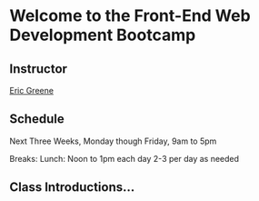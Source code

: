 # Welcome to the Front-End Web Development Bootcamp

## Instructor

[Eric Greene](https://www.linkedin.com/in/ericwgreene)

## Schedule

Next Three Weeks, Monday though Friday, 9am to 5pm

Breaks:
	Lunch: Noon to 1pm each day
	2-3 per day as needed

## Class Introductions...

